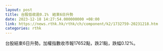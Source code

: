 ```yaml
---
layout: post
title: 台股低收逾0.1%　結束6日升勢
date: 2023-12-18 14:27:54.000000000 +08:00
link: https://news.rthk.hk/rthk/ch/component/k2/1732759-20231218.htm
categories: rthk
---
```


台股結束6日升勢。加權指數收市報17652點，跌21點，跌幅0.12%。
